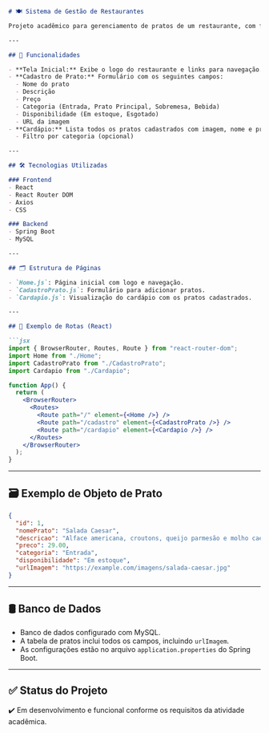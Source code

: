 

````markdown
# 🍽️ Sistema de Gestão de Restaurantes

Projeto acadêmico para gerenciamento de pratos de um restaurante, com foco em uma experiência visual de cardápio.

---

## 🔧 Funcionalidades

- **Tela Inicial:** Exibe o logo do restaurante e links para navegação.
- **Cadastro de Prato:** Formulário com os seguintes campos:
  - Nome do prato
  - Descrição
  - Preço
  - Categoria (Entrada, Prato Principal, Sobremesa, Bebida)
  - Disponibilidade (Em estoque, Esgotado)
  - URL da imagem
- **Cardápio:** Lista todos os pratos cadastrados com imagem, nome e preço.
  - Filtro por categoria (opcional)

---

## 🛠️ Tecnologias Utilizadas

### Frontend
- React
- React Router DOM
- Axios
- CSS

### Backend
- Spring Boot
- MySQL

---

## 🗂️ Estrutura de Páginas

- `Home.js`: Página inicial com logo e navegação.
- `CadastroPrato.js`: Formulário para adicionar pratos.
- `Cardapio.js`: Visualização do cardápio com os pratos cadastrados.

---

## 🔄 Exemplo de Rotas (React)

```jsx
import { BrowserRouter, Routes, Route } from "react-router-dom";
import Home from "./Home";
import CadastroPrato from "./CadastroPrato";
import Cardapio from "./Cardapio";

function App() {
  return (
    <BrowserRouter>
      <Routes>
        <Route path="/" element={<Home />} />
        <Route path="/cadastro" element={<CadastroPrato />} />
        <Route path="/cardapio" element={<Cardapio />} />
      </Routes>
    </BrowserRouter>
  );
}
````

---

## 🗃️ Exemplo de Objeto de Prato

```json
{
  "id": 1,
  "nomePrato": "Salada Caesar",
  "descricao": "Alface americana, croutons, queijo parmesão e molho caesar.",
  "preco": 29.00,
  "categoria": "Entrada",
  "disponibilidade": "Em estoque",
  "urlImagem": "https://example.com/imagens/salada-caesar.jpg"
}
```

---

## 🛢️ Banco de Dados

* Banco de dados configurado com MySQL.
* A tabela de pratos inclui todos os campos, incluindo `urlImagem`.
* As configurações estão no arquivo `application.properties` do Spring Boot.

---

## ✅ Status do Projeto

✔️ Em desenvolvimento e funcional conforme os requisitos da atividade acadêmica.




